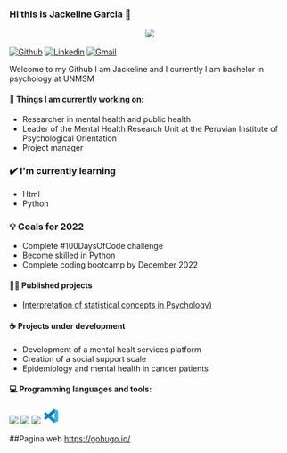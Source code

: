 ### Hi this is Jackeline Garcia 👋


<p align="center"><img src="https://j.gifs.com/JZvMzy.gif"/></p>

[![Github](https://img.shields.io/badge/-Github-000?style=flat&logo=Github&logoColor=white)](https://github.com/JackelineGS)
[![Linkedin](https://img.shields.io/badge/-LinkedIn-blue?style=flat&logo=Linkedin&logoColor=white)](https://www.linkedin.com/in/jackeline-garcia-75a716170/)
[![Gmail](https://img.shields.io/badge/-Gmail-c14438?style=flat&logo=Gmail&logoColor=white)](mailto:jackeline.garcia1@unmsm.edu.pe)

Welcome to my Github I am Jackeline and I currently I am bachelor in psychology at UNMSM


#### 🌱 Things I am currently working on: 

- Researcher in mental health and public health
- Leader of the Mental Health Research Unit at the Peruvian Institute of Psychological Orientation
- Project manager   

### ✔️ I'm currently learning
- Html
- Python

### 💡 Goals for 2022
- Complete #100DaysOfCode challenge
- Become skilled in Python
- Complete coding bootcamp by December 2022

#### 👩‍💻 Published projects
- [Interpretation of statistical concepts in Psychology)](http://www.marianjournals.com/files/JPER_articles/JPER_29_1_2021/Tafur_Mendoza_et_al_JPER_2021_29_1_72_96.pdf)

#### ☕ Projects under development
- Development of a mental healt services platform
- Creation of a social support scale
- Epidemiology and mental health in cancer patients

#### :computer: Programming languages and tools: 

<code><img width="10%" src="https://www.vectorlogo.zone/logos/python/python-ar21.svg"></code>
<code><img width="8%" src="https://www.vectorlogo.zone/logos/r-project/r-project-icon.svg"></code>
<code><img width="10%" src="https://www.vectorlogo.zone/logos/git-scm/git-scm-ar21.svg"></code>
<code><img width="06%" src="https://raw.githubusercontent.com/sachinverma53121/sachinverma53121/master/icons/vsc.png"></code>
<br />

##Pagina web
https://gohugo.io/ 



